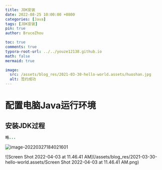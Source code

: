 ```yaml
---
title: JDK安装
date: 2022-08-25 10:00:00 +0800
categories: [Java]
tags: [JDK安装]
pin: true
author: BruceZhou

toc: true
comments: true
typora-root-url: ../../youze12138.github.io
math: false
mermaid: true

image:
  src: /assets/blog_res/2021-03-30-hello-world.assets/huoshan.jpg
  alt: 签约成功
---
```


# 配置电脑Java运行环境

## 安装JDK过程

~~~java
略...
~~~

![image-20220327184021601](/../github%25E5%2589%25AF%25E6%259C%25AC/tomstillcoding.github.io/assets/blog_res/2021-03-30-hello-world.assets/image-20220327184021601.png)

![Screen Shot 2022-04-03 at 11.46.41 AM](/assets/blog_res/2021-03-30-hello-world.assets/Screen Shot 2022-04-03 at 11.46.41 AM.png)
